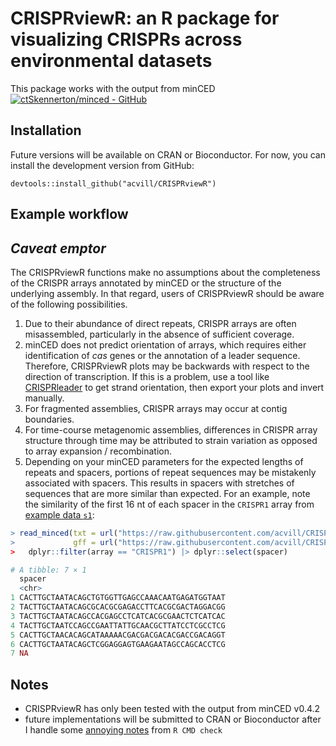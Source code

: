 

# CRISPRviewR: an R package for visualizing CRISPRs across environmental datasets

This package works with the output from minCED
[![ctSkennerton/minced - GitHub](https://gh-card.dev/repos/ctSkennerton/minced.svg)](https://github.com/ctSkennerton/minced)

## Installation

Future versions will be available on CRAN or Bioconductor. For now, you can install the development version from GitHub:
```
devtools::install_github("acvill/CRISPRviewR")
```

## Example workflow

 

## *Caveat emptor*

The CRISPRviewR functions make no assumptions about the completeness of the CRISPR arrays annotated by minCED or the structure of the underlying assembly. 
In that regard, users of CRISPRviewR should be aware of the following possibilities.  
 1. Due to their abundance of direct repeats, CRISPR arrays are often misassembled, particularly in the absence of sufficient coverage.
 2. minCED does not predict orientation of arrays, which requires either identification of *cas* genes or the annotation of a leader sequence. Therefore, CRISPRviewR plots may be backwards with respect to the direction of transcription. If this is a problem, use a tool like [CRISPRleader](https://doi.org/10.1093/bioinformatics/btw454) to get strand orientation, then export your plots and invert manually. 
 3. For fragmented assemblies, CRISPR arrays may occur at contig boundaries.
 4. For time-course metagenomic assemblies, differences in CRISPR array structure through time may be attributed to strain variation as opposed to array expansion / recombination.
 5. Depending on your minCED parameters for the expected lengths of repeats and spacers, portions of repeat sequences may be mistakenly associated with spacers. This results in spacers with stretches of sequences that are more similar than expected. For an example, note the similarity of the first 16 nt of each spacer in the `CRISPR1` array from [example data `s1`](https://github.com/acvill/CRISPRviewR/tree/master/example_data_minced):
```r
> read_minced(txt = url("https://raw.githubusercontent.com/acvill/CRISPRviewR/master/example_data_minced/s1.txt"),
>             gff = url("https://raw.githubusercontent.com/acvill/CRISPRviewR/master/example_data_minced/s1.gff")) |>
>   dplyr::filter(array == "CRISPR1") |> dplyr::select(spacer)

# A tibble: 7 × 1
  spacer                                        
  <chr>                                         
1 CACTTGCTAATACAGCTGTGGTTGAGCCAAACAATGAGATGGTAAT
2 TACTTGCTAATACAGCGCACGCGAGACCTTCACGCGACTAGGACGG
3 TACTTGCTAATACAGCCACGAGCCTCATCACGCGAACTCTCATCAC
4 TACTTGCTAATCCAGCCGAATTATTGCAACGCTTATCCTCGCCTCG
5 CACTTGCTAACACAGCATAAAAACGACGACGACACGACCGACAGGT
6 CACTTGCTAATACAGCTCGGAGGAGTGAAGAATAGCCAGCACCTCG
7 NA 
```

## Notes

- CRISPRviewR has only been tested with the output from minCED v0.4.2
- future implementations will be submitted to CRAN or Bioconductor after I handle some [annoying notes](https://stackoverflow.com/q/9439256/7976890) from `R CMD check`
